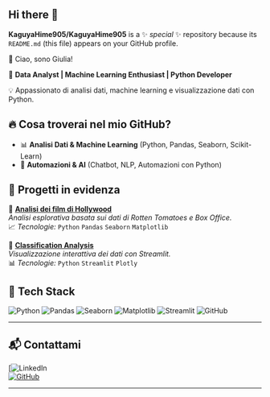 ## Hi there 👋
**KaguyaHime905/KaguyaHime905** is a ✨ _special_ ✨ repository because its `README.md` (this file) appears on your GitHub profile.

👋 Ciao, sono Giulia!

🎯 **Data Analyst | Machine Learning Enthusiast | Python Developer**

💡 Appassionato di analisi dati, machine learning e visualizzazione dati con Python.


## 🔥 **Cosa troverai nel mio GitHub?**
- 📊 **Analisi Dati & Machine Learning** (Python, Pandas, Seaborn, Scikit-Learn)
- 🚀 **Automazioni & AI** (Chatbot, NLP, Automazioni con Python)


## 📂 **Progetti in evidenza**
🔹 **[Analisi dei film di Hollywood](https://github.com/KaguyaHime905/jupyterproject)**  
_Analisi esplorativa basata sui dati di Rotten Tomatoes e Box Office._  
📈 *Tecnologie:* `Python` `Pandas` `Seaborn` `Matplotlib`  

🔹 **[Classification Analysis](https://github.com/KaguyaHime905/ProgettoClassificationAnalysis)**  
_Visualizzazione interattiva dei dati con Streamlit._  
📊 *Tecnologie:* `Python` `Streamlit` `Plotly`


## 🚀 **Tech Stack**
![Python](https://img.shields.io/badge/Python-3776AB?style=for-the-badge&logo=python&logoColor=white)
![Pandas](https://img.shields.io/badge/Pandas-150458?style=for-the-badge&logo=pandas&logoColor=white)
![Seaborn](https://img.shields.io/badge/Seaborn-008080?style=for-the-badge)
![Matplotlib](https://img.shields.io/badge/Matplotlib-FF5733?style=for-the-badge)
![Streamlit](https://img.shields.io/badge/Streamlit-FF4B4B?style=for-the-badge)
![GitHub](https://img.shields.io/badge/GitHub-181717?style=for-the-badge&logo=github&logoColor=white)

---

## 📬 **Contattami**
[![LinkedIn](www.linkedin.com/in/giulia-g-71b19613b)  
[![GitHub](https://img.shields.io/badge/GitHub-181717?style=for-the-badge&logo=github&logoColor=white)](https://github.com/tuo-username)  

--- 
